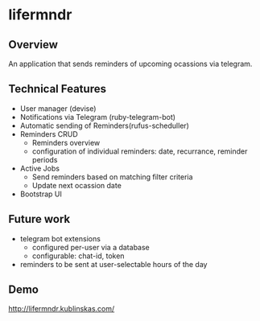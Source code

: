 # lifermndr

## Overview
An application that sends reminders of upcoming ocassions via telegram. 

## Technical Features
- User manager (devise)
- Notifications via Telegram (ruby-telegram-bot)
- Automatic sending of Reminders(rufus-scheduller)
- Reminders CRUD
    - Reminders overview
    - configuration of individual reminders: date, recurrance, reminder periods
- Active Jobs
    - Send reminders based on matching filter criteria
    - Update next ocassion date
- Bootstrap UI


## Future work
- telegram bot extensions
    - configured per-user via a database
    - configurable: chat-id, token
- reminders to be sent at user-selectable hours of the day

## Demo
http://lifermndr.kublinskas.com/

